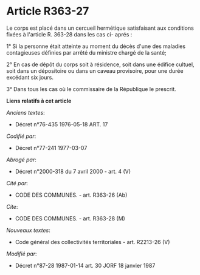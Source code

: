 # Article R363-27

Le corps est placé dans un cercueil hermétique satisfaisant aux conditions fixées à l'article R. 363-28 dans les cas ci-
aprés :

1° Si la personne était atteinte au moment du décès d'une des maladies contagieuses définies par arrêté du ministre chargé de
la santé;

2° En cas de dépôt du corps soit à résidence, soit dans une édifice cultuel, soit dans un dépositoire ou dans un caveau
provisoire, pour une durée excédant six jours.

3° Dans tous les cas où le commissaire de la République le prescrit.

**Liens relatifs à cet article**

_Anciens textes_:

  - Décret n°76-435 1976-05-18 ART. 17

_Codifié par_:

  - Décret n°77-241 1977-03-07

_Abrogé par_:

  - Décret n°2000-318 du 7 avril 2000 - art. 4 (V)

_Cité par_:

  - CODE DES COMMUNES. - art. R363-26 (Ab)

_Cite_:

  - CODE DES COMMUNES. - art. R363-28 (M)

_Nouveaux textes_:

  - Code général des collectivités territoriales - art. R2213-26 (V)

_Modifié par_:

  - Décret n°87-28 1987-01-14 art. 30 JORF 18 janvier 1987
